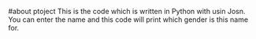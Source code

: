#about ptoject
This is the code which is written in Python with usin Josn. You can enter the name and this code will print which gender is this name for.
